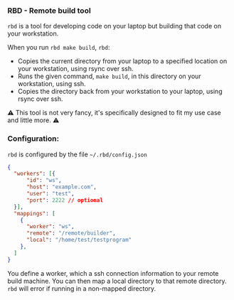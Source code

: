 ### RBD - Remote build tool

`rbd` is a tool for developing code on your laptop but building that code on your workstation.

When you run `rbd make build`, `rbd`:

- Copies the current directory from your laptop to a specified location on your workstation, using rsync over ssh.
- Runs the given command, `make build`, in this directory on your workstation, using ssh.
- Copies the directory back from your workstation to your laptop, using rsync over ssh.

:warning: This tool is not very fancy, it's specifically designed to fit my use case and little more. :warning:

### Configuration:

`rbd` is configured by the file `~/.rbd/config.json`

```json
{
  "workers": [{
      "id": "ws",
      "host": "example.com",
      "user": "test",
      "port": 2222 // optional
  }],
  "mappings": [
    {
      "worker": "ws",
      "remote": "/remote/builder",
      "local": "/home/test/testprogram"
    },
  ]
}
```

You define a worker, which a ssh connection information to your remote build machine.
You can then map a local directory to that remote directory.  `rbd` will error if running
in a non-mapped directory.
